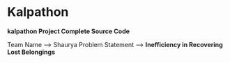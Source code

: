 # Kalpathon

**kalpathon Project Complete Source Code**

Team Name --> Shaurya
Problem Statement -->  **Inefficiency in Recovering Lost Belongings**

